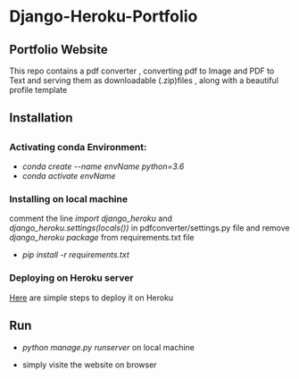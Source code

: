 # Django-Heroku-Portfolio
<h2>Portfolio Website</h2>
<p> This repo contains a pdf converter , converting pdf to Image and PDF to Text and serving them as downloadable (.zip)files , along with a beautiful profile template  </p>

<h2>Installation<h2>
<p>
  <h3><strong>Activating conda Environment:</strong></h3>
  <ul>
    <li><i>conda create --name envName python=3.6</i></li>
    <li><i>conda activate envName</i></li>
  </ul>
  <h3><strong>Installing on local machine</strong></h3>
  <p> comment the line <i>import django_heroku</i> and <i>django_heroku.settings(locals())</i> in pdfconverter/settings.py file and remove <i>django_heroku package</i> from requirements.txt file</p>
  <ul>
    <li><i>pip install -r requirements.txt</i></li>
  </ul>
  <h3><strong>Deploying on Heroku server</strong></h3>
  <p><a href="https://simpleisbetterthancomplex.com/tutorial/2016/08/09/how-to-deploy-django-applications-on-heroku.html">Here</a> are simple steps to deploy it on Heroku </p>
</p>
<h2> Run </h2>
<ul>
<li><p> <i>python manage.py runserver</i>  on local machine</p></li>
<li><p> simply visite the website on browser </p></li>
</ul>

